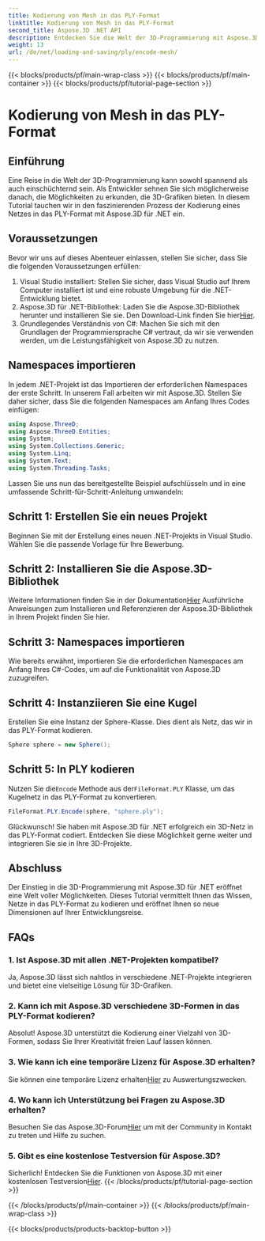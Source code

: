```yaml
---
title: Kodierung von Mesh in das PLY-Format
linktitle: Kodierung von Mesh in das PLY-Format
second_title: Aspose.3D .NET API
description: Entdecken Sie die Welt der 3D-Programmierung mit Aspose.3D für .NET. Erfahren Sie, wie Sie Meshes mühelos in das PLY-Format kodieren. Steigern Sie Ihr Entwicklungsspiel!
weight: 13
url: /de/net/loading-and-saving/ply/encode-mesh/
---
```


{{< blocks/products/pf/main-wrap-class >}}
{{< blocks/products/pf/main-container >}}
{{< blocks/products/pf/tutorial-page-section >}}

# Kodierung von Mesh in das PLY-Format

## Einführung
Eine Reise in die Welt der 3D-Programmierung kann sowohl spannend als auch einschüchternd sein. Als Entwickler sehnen Sie sich möglicherweise danach, die Möglichkeiten zu erkunden, die 3D-Grafiken bieten. In diesem Tutorial tauchen wir in den faszinierenden Prozess der Kodierung eines Netzes in das PLY-Format mit Aspose.3D für .NET ein.
## Voraussetzungen
Bevor wir uns auf dieses Abenteuer einlassen, stellen Sie sicher, dass Sie die folgenden Voraussetzungen erfüllen:
1. Visual Studio installiert: Stellen Sie sicher, dass Visual Studio auf Ihrem Computer installiert ist und eine robuste Umgebung für die .NET-Entwicklung bietet.
2. Aspose.3D für .NET-Bibliothek: Laden Sie die Aspose.3D-Bibliothek herunter und installieren Sie sie. Den Download-Link finden Sie hier[Hier](https://releases.aspose.com/3d/net/).
3. Grundlegendes Verständnis von C#: Machen Sie sich mit den Grundlagen der Programmiersprache C# vertraut, da wir sie verwenden werden, um die Leistungsfähigkeit von Aspose.3D zu nutzen.
## Namespaces importieren
In jedem .NET-Projekt ist das Importieren der erforderlichen Namespaces der erste Schritt. In unserem Fall arbeiten wir mit Aspose.3D. Stellen Sie daher sicher, dass Sie die folgenden Namespaces am Anfang Ihres Codes einfügen:
```csharp
using Aspose.ThreeD;
using Aspose.ThreeD.Entities;
using System;
using System.Collections.Generic;
using System.Linq;
using System.Text;
using System.Threading.Tasks;
```
Lassen Sie uns nun das bereitgestellte Beispiel aufschlüsseln und in eine umfassende Schritt-für-Schritt-Anleitung umwandeln:
## Schritt 1: Erstellen Sie ein neues Projekt
Beginnen Sie mit der Erstellung eines neuen .NET-Projekts in Visual Studio. Wählen Sie die passende Vorlage für Ihre Bewerbung.
## Schritt 2: Installieren Sie die Aspose.3D-Bibliothek
 Weitere Informationen finden Sie in der Dokumentation[Hier](https://reference.aspose.com/3d/net/) Ausführliche Anweisungen zum Installieren und Referenzieren der Aspose.3D-Bibliothek in Ihrem Projekt finden Sie hier.
## Schritt 3: Namespaces importieren
Wie bereits erwähnt, importieren Sie die erforderlichen Namespaces am Anfang Ihres C#-Codes, um auf die Funktionalität von Aspose.3D zuzugreifen.
## Schritt 4: Instanziieren Sie eine Kugel
Erstellen Sie eine Instanz der Sphere-Klasse. Dies dient als Netz, das wir in das PLY-Format kodieren.
```csharp
Sphere sphere = new Sphere();
```
## Schritt 5: In PLY kodieren
 Nutzen Sie die`Encode` Methode aus der`FileFormat.PLY` Klasse, um das Kugelnetz in das PLY-Format zu konvertieren.
```csharp
FileFormat.PLY.Encode(sphere, "sphere.ply");
```
Glückwunsch! Sie haben mit Aspose.3D für .NET erfolgreich ein 3D-Netz in das PLY-Format codiert. Entdecken Sie diese Möglichkeit gerne weiter und integrieren Sie sie in Ihre 3D-Projekte.
## Abschluss
Der Einstieg in die 3D-Programmierung mit Aspose.3D für .NET eröffnet eine Welt voller Möglichkeiten. Dieses Tutorial vermittelt Ihnen das Wissen, Netze in das PLY-Format zu kodieren und eröffnet Ihnen so neue Dimensionen auf Ihrer Entwicklungsreise.
## FAQs
### 1. Ist Aspose.3D mit allen .NET-Projekten kompatibel?
Ja, Aspose.3D lässt sich nahtlos in verschiedene .NET-Projekte integrieren und bietet eine vielseitige Lösung für 3D-Grafiken.
### 2. Kann ich mit Aspose.3D verschiedene 3D-Formen in das PLY-Format kodieren?
Absolut! Aspose.3D unterstützt die Kodierung einer Vielzahl von 3D-Formen, sodass Sie Ihrer Kreativität freien Lauf lassen können.
### 3. Wie kann ich eine temporäre Lizenz für Aspose.3D erhalten?
 Sie können eine temporäre Lizenz erhalten[Hier](https://purchase.aspose.com/temporary-license/) zu Auswertungszwecken.
### 4. Wo kann ich Unterstützung bei Fragen zu Aspose.3D erhalten?
 Besuchen Sie das Aspose.3D-Forum[Hier](https://forum.aspose.com/c/3d/18) um mit der Community in Kontakt zu treten und Hilfe zu suchen.
### 5. Gibt es eine kostenlose Testversion für Aspose.3D?
 Sicherlich! Entdecken Sie die Funktionen von Aspose.3D mit einer kostenlosen Testversion[Hier](https://releases.aspose.com/).
{{< /blocks/products/pf/tutorial-page-section >}}

{{< /blocks/products/pf/main-container >}}
{{< /blocks/products/pf/main-wrap-class >}}

{{< blocks/products/products-backtop-button >}}
